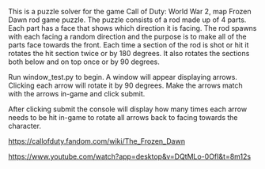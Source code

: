 This is a puzzle solver for the game Call of Duty: World War 2, map Frozen Dawn rod game puzzle. The puzzle consists of a rod made up of 4 parts. 
Each part has a face that shows which direction it is facing. The rod spawns with each facing a random direction 
and the purpose is to make all of the parts face towards the front. Each time a section of the rod is shot or hit it rotates the hit section twice or by 180 degrees.
It also rotates the sections both below and on top once or by 90 degrees. 

Run window_test.py to begin. A window will appear displaying arrows. Clicking each arrow will rotate it by 90 degrees. 
Make the arrows match with the arrows in-game and click submit.

After clicking submit the console will display how many times each arrow needs to be hit in-game to rotate all arrows back to facing towards the character.

https://callofduty.fandom.com/wiki/The_Frozen_Dawn

https://www.youtube.com/watch?app=desktop&v=DQtMLo-0OfI&t=8m12s
